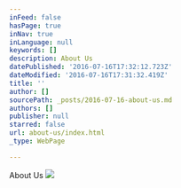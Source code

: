```yaml
---
inFeed: false
hasPage: true
inNav: true
inLanguage: null
keywords: []
description: About Us
datePublished: '2016-07-16T17:32:12.723Z'
dateModified: '2016-07-16T17:31:32.419Z'
title: ''
author: []
sourcePath: _posts/2016-07-16-about-us.md
authors: []
publisher: null
starred: false
url: about-us/index.html
_type: WebPage

---
```

About Us
![](https://the-grid-user-content.s3-us-west-2.amazonaws.com/de249d0c-c2d8-4ed7-8724-aedde6f030a6.jpg)